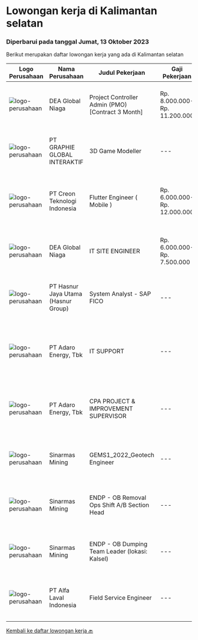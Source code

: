 
  # Lowongan kerja di Kalimantan selatan

  ### Diperbarui pada tanggal Jumat, 13 Oktober 2023

  Berikut merupakan daftar lowongan kerja yang ada di Kalimantan selatan

  |Logo Perusahaan | Nama Perusahaan | Judul Pekerjaan | Gaji Pekerjaan | Lokasi | Deskripsi | Tanggal diunggah | Pranala |
  | -------------- | --------------- | --------------- | --------- | --------- | -------------- | ------- | ----------- |
  |![logo-perusahaan](https://i.ibb.co/sqvTCh9/112815900-stock-vector-no-image-available-icon-flat-vector.webp)|DEA Global Niaga|Project Controller Admin (PMO) [Contract 3 Month]|Rp. 8.000.000-Rp. 11.200.000|Kalimantan Selatan|Scope of Work:• Handle project's deliverables and administration, including project report• Monitor and control projects progress • Assist in the...|Rabu, 11 Oktober 2023|https://www.jobstreet.co.id/id/job/project-controller-admin-pmo-%5Bcontract-3-month%5D-4495120?token=0~80586725-69b9-4f42-aab2-a0a2db86143c&sectionRank=1&jobId=jobstreet-id-job-4495120|
|![logo-perusahaan](https://image-service-cdn.seek.com.au/f9a751ea24d68e4658d0eb7882e2db58a9b95cb0/ee4dce1061f3f616224767ad58cb2fc751b8d2dc)|PT GRAPHIE GLOBAL INTERAKTIF|3D Game Modeller|---|Bali|Job Responsibilities: Creating 3D Model character for game Smoothing a 3D file Editing 3D File UV Unwrap texturing Humanoid Rigging Required Software...|Selasa, 03 Oktober 2023|https://www.jobstreet.co.id/id/job/3d-game-modeller-4486438?token=0~80586725-69b9-4f42-aab2-a0a2db86143c&sectionRank=2&jobId=jobstreet-id-job-4486438|
|![logo-perusahaan](https://image-service-cdn.seek.com.au/ef19ccb6be2179322c1a4b8336cc82227bef4368/ee4dce1061f3f616224767ad58cb2fc751b8d2dc)|PT Creon Teknologi Indonesia|Flutter Engineer ( Mobile )|Rp. 6.000.000-Rp. 12.000.000|Kalimantan Selatan|JOB REQUIREMENT Bachelor’s/Master’s degree in Engineering, Computer Science, Informatics  Over two years of developing Flutter applications for mobile...|Rabu, 27 September 2023|https://www.jobstreet.co.id/id/job/flutter-engineer-mobile-4482466?token=0~80586725-69b9-4f42-aab2-a0a2db86143c&sectionRank=3&jobId=jobstreet-id-job-4482466|
|![logo-perusahaan](https://i.ibb.co/sqvTCh9/112815900-stock-vector-no-image-available-icon-flat-vector.webp)|DEA Global Niaga|IT SITE ENGINEER|Rp. 6.000.000-Rp. 7.500.000|Kalimantan Selatan|Requirements : Bachelor's Degree in informatics enggineering, elevtrical engineering/vocational high school for junior Minimal 1 years experiences...|Jumat, 15 September 2023|https://www.jobstreet.co.id/id/job/it-site-engineer-4471066?token=0~80586725-69b9-4f42-aab2-a0a2db86143c&sectionRank=4&jobId=jobstreet-id-job-4471066|
|![logo-perusahaan](https://image-service-cdn.seek.com.au/ce6f66b5ddea48c0961eddc201a535616844de99/ee4dce1061f3f616224767ad58cb2fc751b8d2dc)|PT Hasnur Jaya Utama (Hasnur Group)|System Analyst - SAP FICO|---|Kalimantan Selatan|Job requirement: Candidate must possess at least a Bachelor's Degree, Finance/Accountancy/Banking or equivalent At least 1 year(s) of working...|Rabu, 13 September 2023|https://www.jobstreet.co.id/id/job/system-analyst-sap-fico-4468160?token=0~80586725-69b9-4f42-aab2-a0a2db86143c&sectionRank=5&jobId=jobstreet-id-job-4468160|
|![logo-perusahaan](https://image-service-cdn.seek.com.au/ab5c670daa4df962d72ef1ecc53a671bce001b58/ee4dce1061f3f616224767ad58cb2fc751b8d2dc)|PT Adaro Energy, Tbk|IT SUPPORT|---|Kalimantan Selatan|Job Information MPRF Code:09.23Position Name:IT SupportWork Location:Kalimantan SelatanAvailable Position:1Employment Status:PermanentMinimum Year of...|Minggu, 08 Oktober 2023|https://www.jobstreet.co.id/id/job/it-support-1037143525?token=0~80586725-69b9-4f42-aab2-a0a2db86143c&sectionRank=6&jobId=jobstreet-id-job-1037143525|
|![logo-perusahaan](https://image-service-cdn.seek.com.au/ab5c670daa4df962d72ef1ecc53a671bce001b58/ee4dce1061f3f616224767ad58cb2fc751b8d2dc)|PT Adaro Energy, Tbk|CPA PROJECT & IMPROVEMENT SUPERVISOR|---|Kalimantan Selatan|Job Information MPRF Code:2302***Position Name:Cpa Project &amp; Improvement SupervisorWork Location:Kalimantan SelatanAvailable Position:1Employment...|Minggu, 08 Oktober 2023|https://www.jobstreet.co.id/id/job/cpa-project-improvement-supervisor-1037144152?token=0~80586725-69b9-4f42-aab2-a0a2db86143c&sectionRank=7&jobId=jobstreet-id-job-1037144152|
|![logo-perusahaan](https://i.ibb.co/sqvTCh9/112815900-stock-vector-no-image-available-icon-flat-vector.webp)|Sinarmas Mining|GEMS1_2022_Geotech Engineer|---|Kalimantan Selatan|Description1. Supervise all geotech work, be responsible for the safety of its members in carrying out Geotech work2. Analyze slope stability3....|Minggu, 08 Oktober 2023|https://www.jobstreet.co.id/id/job/gems1_2022_geotech-engineer-1037143833?token=0~80586725-69b9-4f42-aab2-a0a2db86143c&sectionRank=8&jobId=jobstreet-id-job-1037143833|
|![logo-perusahaan](https://i.ibb.co/sqvTCh9/112815900-stock-vector-no-image-available-icon-flat-vector.webp)|Sinarmas Mining|ENDP - OB Removal Ops Shift A/B Section Head|---|Kalimantan Selatan|Description• Hold Bachelor Degree (Min. GPA 3) or Master Degree (Min. GPA 3.25) in the Engineering majors — Mining Engineering, Geological...|Minggu, 08 Oktober 2023|https://www.jobstreet.co.id/id/job/endp-ob-removal-ops-shift-a-b-section-head-1037143360?token=0~80586725-69b9-4f42-aab2-a0a2db86143c&sectionRank=9&jobId=jobstreet-id-job-1037143360|
|![logo-perusahaan](https://i.ibb.co/sqvTCh9/112815900-stock-vector-no-image-available-icon-flat-vector.webp)|Sinarmas Mining|ENDP - OB Dumping Team Leader (lokasi: Kalsel)|---|Kalimantan Selatan|Description• Hold Bachelor Degree (Min. GPA 3) or Master Degree (Min. GPA 3.25) in the Engineering majors — Mining Engineering, Geological...|Minggu, 08 Oktober 2023|https://www.jobstreet.co.id/id/job/endp-ob-dumping-team-leader-lokasi%3A-kalsel-1037143611?token=0~80586725-69b9-4f42-aab2-a0a2db86143c&sectionRank=10&jobId=jobstreet-id-job-1037143611|
|![logo-perusahaan](https://image-service-cdn.seek.com.au/a4ef631a44804810fa84f4c7ed9973f6673d674a/ee4dce1061f3f616224767ad58cb2fc751b8d2dc)|PT Alfa Laval Indonesia|Field Service Engineer|---|Kalimantan Selatan|At Alfa Laval, we always go that extra mile to overcome the toughest challenges. Our driving force is to accelerate success for our customers, people,...|Minggu, 17 September 2023|https://www.jobstreet.co.id/id/job/field-service-engineer-1036963004?token=0~80586725-69b9-4f42-aab2-a0a2db86143c&sectionRank=11&jobId=jobstreet-id-job-1036963004|


  [Kembali ke daftar lowongan kerja 🔙](../README.md#daftar-lowongan-kerja)
  